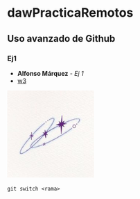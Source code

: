 # dawPracticaRemotos
## Uso avanzado de Github
### Ej1
* **Alfonso Márquez** - *Ej 1* 
* [w3](https://www.w3.org/) 

<img height=200 width="200" src="./stars.jpg" alt="Stars">

```
git switch <rama> 
```